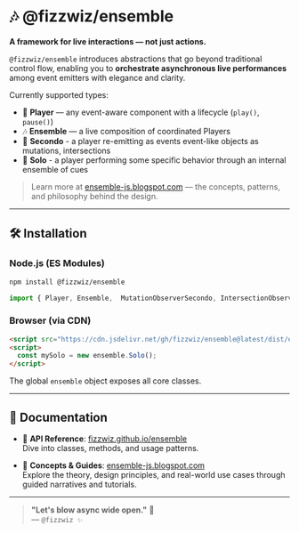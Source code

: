 # 🎶 @fizzwiz/ensemble

**A framework for live interactions — not just actions.**

`@fizzwiz/ensemble` introduces abstractions that go beyond traditional control flow, enabling you to **orchestrate asynchronous live performances** among event emitters with elegance and clarity.

Currently supported types:

- 🎺 **Player** — any event-aware component with a lifecycle (`play()`, `pause()`)
- 🎶 **Ensemble** — a live composition of coordinated Players
- 👥 **Secondo** - a player re-emitting as events event-like objects as mutations, intersections
- 🎹 **Solo** - a player performing some specific behavior through an internal ensemble of cues 

> Learn more at [ensemble-js.blogspot.com](https://ensemble-js.blogspot.com) — the concepts, patterns, and philosophy behind the design.

---

## 🛠️ Installation

### Node.js (ES Modules)

```bash
npm install @fizzwiz/ensemble
```

```js
import { Player, Ensemble,  MutationObserverSecondo, IntersectionObserverSecondo, ResizeObserverSecondo, Solo} from '@fizzwiz/ensemble';
```

### Browser (via CDN)

```html
<script src="https://cdn.jsdelivr.net/gh/fizzwiz/ensemble@latest/dist/ensemble.bundle.js"></script>
<script>
  const mySolo = new ensemble.Solo();
</script>
```

The global `ensemble` object exposes all core classes.

---

## 📘 Documentation

- 📗 **API Reference**: [fizzwiz.github.io/ensemble](https://fizzwiz.github.io/ensemble)  
  Dive into classes, methods, and usage patterns.

- 📘 **Concepts & Guides**: [ensemble-js.blogspot.com](https://ensemble-js.blogspot.com)  
  Explore the theory, design principles, and real-world use cases through guided narratives and tutorials.

---

> **"Let's blow async wide open."** 🎺  
> — `@fizzwiz ✨`
